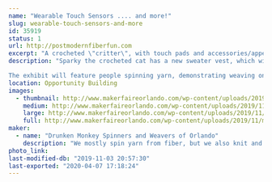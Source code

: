 ```yaml
---
name: "Wearable Touch Sensors .... and more!"
slug: wearable-touch-sensors-and-more
id: 35919
status: 1
url: http://postmodernfiberfun.com
excerpt: "A crocheted \"critter\", with touch pads and accessories/appendages of handspun conductive yarn to touch and interact with, plus handwoven fabric with touch sensors.  Demo of spinning and weaving yarn.  Free take-away activity."
description: "Sparky the crocheted cat has a new sweater vest, which will have an Adafruit Circuit Playground Express on its \"chest\" (think Iron Man).  The CPE has build in LEDs, sound, etc. which will be activated by touching various conductive areas/appendages.  Conductive fiber spun and plyed with orange wool yarn will be used to make touch pads and a hat/appendage.  Small handwoven fabric pieces also have touch sensors woven in, with either conductive thread or handspun conductive yarn for the sensor area.  The Cat Cube has a conductive ear on the cat face, and conductive crocheted blocks on each side, again using an Adafruit Circuit Playground Express.

The exhibit will feature people spinning yarn, demonstrating weaving on different types of looms, and a free take-away (or do it now) weaving activity."
location: Opportunity Building
images:
  - thumbnail: http://www.makerfaireorlando.com/wp-content/uploads/2019/11/mf-touch-cube-drawer-side-oct-2019-small.jpg
    medium: http://www.makerfaireorlando.com/wp-content/uploads/2019/11/mf-touch-cube-drawer-side-oct-2019-small.jpg
    large: http://www.makerfaireorlando.com/wp-content/uploads/2019/11/mf-touch-cube-drawer-side-oct-2019-small.jpg
    full: http://www.makerfaireorlando.com/wp-content/uploads/2019/11/mf-touch-cube-drawer-side-oct-2019-small.jpg
maker:
  - name: "Drunken Monkey Spinners and Weavers of Orlando"
    description: "We mostly spin yarn from fiber, but we also knit and weave.  We include new tools (EL wire, Arduino, Raspberry Pi, particle photon, RFID tags, sensors, LEDs, etc.) with traditional techniques to make e-textiles.  "
photo_link: 
last-modified-db: "2019-11-03 20:57:30"
last-exported: "2020-04-07 17:18:24"
---
```

